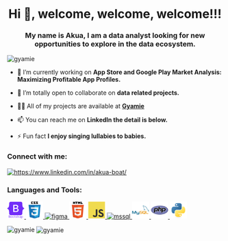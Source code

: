 
<h1 align="center">Hi 👋, welcome, welcome, welcome!!!</h1>
<h3 align="center">My name is Akua, I am a data analyst looking for new opportunities to explore in the data ecosystem.</h3>

<p align="left"> <img src="https://komarev.com/ghpvc/?username=gyamie&label=Profile%20views&color=0e75b6&style=flat" alt="gyamie" /> </p>

- 🔭 I’m currently working on **App Store and Google Play Market Analysis: Maximizing Profitable App Profiles.**

- 👯 I’m totally open to collaborate on **data related projects.**

- 👨‍💻 All of my projects are available at <a href="https://github.com/Gyamie"><b>Gyamie</b></a>
- 📫 You can reach me on **LinkedIn the detail is below.**

- ⚡ Fun fact **I enjoy singing lullabies to babies.**

<h3 align="left">Connect with me:</h3>
<p align="left">
<a href="https://linkedin.com/in/https://www.linkedin.com/in/akua-boat/" target="blank"><img align="center" src="https://raw.githubusercontent.com/rahuldkjain/github-profile-readme-generator/master/src/images/icons/Social/linked-in-alt.svg" alt="https://www.linkedin.com/in/akua-boat/" height="30" width="40" /></a>
</p>

<h3 align="left">Languages and Tools:</h3>
<p align="left"> <a href="https://getbootstrap.com" target="_blank" rel="noreferrer"> <img src="https://raw.githubusercontent.com/devicons/devicon/master/icons/bootstrap/bootstrap-plain-wordmark.svg" alt="bootstrap" width="40" height="40"/> </a> <a href="https://www.w3schools.com/css/" target="_blank" rel="noreferrer"> <img src="https://raw.githubusercontent.com/devicons/devicon/master/icons/css3/css3-original-wordmark.svg" alt="css3" width="40" height="40"/> </a> <a href="https://www.figma.com/" target="_blank" rel="noreferrer"> <img src="https://www.vectorlogo.zone/logos/figma/figma-icon.svg" alt="figma" width="40" height="40"/> </a> <a href="https://www.w3.org/html/" target="_blank" rel="noreferrer"> <img src="https://raw.githubusercontent.com/devicons/devicon/master/icons/html5/html5-original-wordmark.svg" alt="html5" width="40" height="40"/> </a> <a href="https://developer.mozilla.org/en-US/docs/Web/JavaScript" target="_blank" rel="noreferrer"> <img src="https://raw.githubusercontent.com/devicons/devicon/master/icons/javascript/javascript-original.svg" alt="javascript" width="40" height="40"/> </a> <a href="https://www.microsoft.com/en-us/sql-server" target="_blank" rel="noreferrer"> <img src="https://www.svgrepo.com/show/303229/microsoft-sql-server-logo.svg" alt="mssql" width="40" height="40"/> </a> <a href="https://www.mysql.com/" target="_blank" rel="noreferrer"> <img src="https://raw.githubusercontent.com/devicons/devicon/master/icons/mysql/mysql-original-wordmark.svg" alt="mysql" width="40" height="40"/> </a> <a href="https://www.php.net" target="_blank" rel="noreferrer"> <img src="https://raw.githubusercontent.com/devicons/devicon/master/icons/php/php-original.svg" alt="php" width="40" height="40"/> </a> <a href="https://www.python.org" target="_blank" rel="noreferrer"> <img src="https://raw.githubusercontent.com/devicons/devicon/master/icons/python/python-original.svg" alt="python" width="40" height="40"/> </a> </p>

<p><img align="left" src="https://github-readme-stats.vercel.app/api/top-langs?username=gyamie&show_icons=true&locale=en&layout=compact" alt="gyamie" /></p>

<p>&nbsp;<img align="center" src="https://github-readme-stats.vercel.app/api?username=gyamie&show_icons=true&locale=en" alt="gyamie" /></p>
